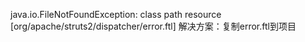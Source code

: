  java.io.FileNotFoundException: class path resource [org/apache/struts2/dispatcher/error.ftl]
 解决方案：复制error.ftl到项目